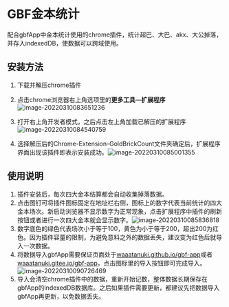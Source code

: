 

# GBF金本统计

配合gbfApp中金本统计使用的chrome插件，统计超巴、大巴、akx、大公掉落，并存入indexedDB，使数据可以跨域使用。

## 安装方法

1. 下载并解压chrome插件

2. 点击chrome浏览器右上角选项里的**更多工具**—**扩展程序**![image-20220310083651236](C:\Users\四月\AppData\Roaming\Typora\typora-user-images\image-20220310083651236.png)

3. 打开右上角开发者模式，之后点击左上角加载已解压的扩展程序![image-20220310084540759](C:\Users\四月\AppData\Roaming\Typora\typora-user-images\image-20220310084540759.png)

4. 选择解压后的Chrome-Extension-GoldBrickCount文件夹确定后，扩展程序界面出现该插件即表示安装成功。![image-20220310085001355](C:\Users\四月\AppData\Roaming\Typora\typora-user-images\image-20220310085001355.png)

## 使用说明

1. 插件安装后，每次四大金本结算都会自动收集掉落数据。
2. 点击图钉可将插件图标固定在地址栏右侧，图标上的数字代表当前统计的四大金本场次。新启动浏览器不显示数字为正常现象，点击扩展程序中插件的刷新按钮或者进行一次四大金本就会显示数字。![image-20220310085836818](C:\Users\四月\AppData\Roaming\Typora\typora-user-images\image-20220310085836818.png)
3. 数字底色的绿色代表场次小于等于100，黄色为小于等于200，超出200为红色。因为插件容量的限制，为避免意料之外的数据丢失，建议变为红色后就导入一次数据。
4. 将数据导入gbfApp需要保证页面处于[waaatanuki.github.io/gbf-app]()或者[waaatanuki.gitee.io/gbf-app]()，点击图标里的导入按钮即可完成导入。![image-20220310090726469](C:\Users\四月\AppData\Roaming\Typora\typora-user-images\image-20220310090726469.png)
5. 导入会清空chrome插件中的数据，重新开始记数，整体数据长期保存在gbfApp的indexedDB数据库。之后如果插件需要更新，都建议先把数据导入gbfApp再更新，以免数据丢失。

